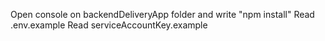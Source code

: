 Open console on backendDeliveryApp folder and write "npm install"
Read .env.example
Read serviceAccountKey.example
